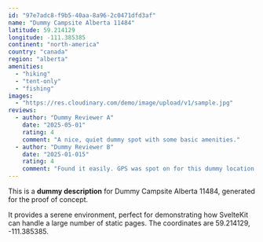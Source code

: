 ```yaml
---
id: "97e7adc8-f9b5-40aa-8a96-2c0471dfd3af"
name: "Dummy Campsite Alberta 11484"
latitude: 59.214129
longitude: -111.385385
continent: "north-america"
country: "canada"
region: "alberta"
amenities:
  - "hiking"
  - "tent-only"
  - "fishing"
images:
  - "https://res.cloudinary.com/demo/image/upload/v1/sample.jpg"
reviews:
  - author: "Dummy Reviewer A"
    date: "2025-05-01"
    rating: 4
    comment: "A nice, quiet dummy spot with some basic amenities."
  - author: "Dummy Reviewer B"
    date: "2025-01-015"
    rating: 4
    comment: "Found it easily. GPS was spot on for this dummy location."
---
```


This is a **dummy description** for Dummy Campsite Alberta 11484, generated for the proof of concept.

It provides a serene environment, perfect for demonstrating how SvelteKit can handle a large number of static pages. The coordinates are 59.214129, -111.385385.
